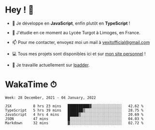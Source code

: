 # Hey ! 🌃

- 🔭 Je développe en **JavaScript**, enfin plutôt en **TypeScript** !

- 🌱 J'étudie en ce moment au Lycée Turgot à Limoges, en France.

- 📫 Pour me contacter, envoyez moi un mail à <a href="mailto:vexitofficial@gmail.com">vexitofficial@gmail.com</a>

- 💻 Tous mes projets sont disponibles ici et sur <a href="https://www.vexcited.me">mon site personnel</a> !

- 👀 Je travaille actuellement sur [lpadder](https://github.com/Vexcited/lpadder).

# WakaTime ⏱

<!--START_SECTION:waka-->
```text
Week: 28 December, 2021 - 04 January, 2022

JSX          8 hrs 23 mins   ██████████▓░░░░░░░░░░░░░░   42.62 % 
TypeScript   5 hrs 39 mins   ███████▒░░░░░░░░░░░░░░░░░   28.75 % 
JavaScript   4 hrs 4 mins    █████▒░░░░░░░░░░░░░░░░░░░   20.69 % 
JSON         47 mins         █░░░░░░░░░░░░░░░░░░░░░░░░   04.03 % 
Markdown     32 mins         ▓░░░░░░░░░░░░░░░░░░░░░░░░   02.72 % 
```
<!--END_SECTION:waka-->
